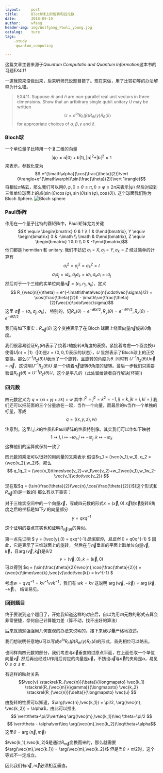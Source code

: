 ```yaml
---
layout:     post
title:      Bloch球上的旋转和四元数
date:       2018-09-19
author:     wfang
header-img: img/Wolfgang_Pauli_young.jpg
catalog:    ture
tags:
    -study
    -quantum_computing

---
```


这篇文章主要来源于*Qauntum Computatio and Quantum Information*这本书的习题*EX4.11*

一道我原来没做出来，后来听师兄说题目错了。现在来做，用了比较初等的办法解释为什么错。

> EX4.11: Suppose $\hat{m}$ and $\hat{n}$ are non-parallel real unit vectors in three dimensions. Show that an artbitrary single qubit unitary $U$ may be written $$U = e^{i\alpha}R_{\hat{n}}(\beta)R_{\hat{m}}(\gamma)R_{\hat{n}}(\delta)$$ for appropriate choices of $\alpha,\beta,\gamma$ and $\delta$.

### Bloch球

一个单位量子比特用一个复二维的向量
$$ \vert\psi\rangle = a\vert 0\rangle+b\vert 1\rangle, \vert a\vert^2+\vert b\vert^2 = 1$$
来表示，参数化变为
$$ e^{\imath\alpha}(\cos(\frac{\theta}{2})\vert 0\rangle+e^{\imath\varphi}\sin(\frac{\theta}{2})\vert 1\rangle)$$
将相位$\alpha$略去，那么我们可以用$\theta,\varphi,0\leq\theta\leq\pi,0\leq\varphi\leq 2\pi$来表示$\vert\psi\rangle$
然后对应到三维单位球面上的点$(\sin(\theta)\cos(\varphi),\sin(\theta)\sin(\varphi),\cos(\theta))$.
这个球面我们称为 Bloch Sphere.
![Bloch sphere](https://upload.wikimedia.org/wikipedia/commons/thumb/6/6b/Bloch_sphere.svg/237px-Bloch_sphere.svg.png)

### Pauli矩阵 

作用在一个量子比特的酉矩阵中，Pauli矩阵尤为关键
$$X \equiv \begin{bmatrix} 0 & 1 \\ 1 & 0\end{bmatrix},
Y \equiv \begin{bmatrix} 0 & -\imath \\ \imath & 0\end{bmatrix},
Z \equiv \begin{bmatrix} 1 & 0 \\ 0 & -1\end{bmatrix}$$
他们都是 hermitian 和 unitary.
我们不妨记 $\sigma_i = X, \sigma_j = Y, \sigma_k = Z$ 经过简单的计算有
$$ \sigma_i^2 = \sigma_j^2 = \sigma_k^2 = I$$
$$ \sigma_i\sigma_j = \imath\sigma_k, \sigma_j\sigma_k = \imath\sigma_i, \sigma_k\sigma_i = \imath\sigma_j $$
然后对于一个三维的实单位向量$\vec{n} = (n_i,n_j,n_k)$，定义
$$ R_{\vec{n}}(\theta) = e^{-\imath\theta\vec{n}\cdot\vec{\sigma}/2} = \cos(\frac{\theta}{2})I - \imath\sin(\frac{\theta}{2})\vec{n}\cdot\vec{\sigma}$$
这里 $\vec{\sigma} = (\sigma_i,\sigma_j,\sigma_k)$，
特别的，记$R_x(\theta) = e^{-\imath\theta X/2},R_y(\theta) = e^{-\imath\theta Y/2}, R_z(\theta) = e^{-\imath\theta Z/2}$

我们有如下事实：$R_{\vec{n}}(\theta)$ 这个变换表示了在 Bloch 球面上绕着向量$\vec{n}$旋转$\theta$角度。

我们很容易验证$R_z(\theta)$表示了绕着$z$轴旋转$\theta$角度的表换。紧接着考虑一个酉变换$U$使得$U\vert n\rangle = \vert 1\rangle$（$\vert 0\rangle$是$z = (0,0,1)$表示的状态），$U$ 显然表示了Bloch球上的正交变换。那么$U^{-1}R_z(\theta)U$表示了一个旋转，且旋转的角度为$\theta$. 同时有 $U^{-1}R_z(\theta)U\vec{n} = \vec{n}$，这说明$U^{-1}R_z(\theta)U$ 是一个绕着$\vec{n}$旋转$\theta$角度的旋转。最后一步我们只需要验证$R_{\vec{n}}(\theta) = U^{-1}R_z(\theta)U$，这个是平凡的（此处留给读者自行解决[坏笑])

### 四元数

四元数定义为 $q = (xi+yj+zk)+w$
其中 $i^2 = j^2 = k^2 = -1, ij = k, jk = i, ki = j$
我们还可以把前面的三个分量放在一起，当作一个向量，而最后的$w$当作一个单独的标量，写成
$$ q = ((x,y,z),w) $$

注意到，这里$i,j,k$的性质和Pauli矩阵的性质特别像。其实我们可以作如下映射
$$ 1\mapsto I, i\mapsto -\imath\sigma_i, j\mapsto -\imath\sigma_j, k\mapsto -\imath\sigma_k $$
这样他们的运算就保持一致了

四元数的乘法可以很好的用向量的叉乘表示
假设$q_1 = (\vec{v_1},w_1), q_2 = (\vec{v_2},w_2)$，那么
$$ q_1q_2 = (\vec{v_1}\times\vec{v_2}+w_1\vec{v_2}+w_2\vec{v_1},w_1w_2-\vec{v_1}\cdot\vec{v_2}) $$

现在取$q = (\sin(\frac{\theta}{2})\vec{n},\cos{\frac{\theta}{2}})$(这个形式和$R_{\vec{n}}(\theta)$是一致的)
那么有以下事实：

对于三维实空间中的一个向量$\vec{x}$，写成四元数的形式$x = (\vec{x}, 0)$
$\vec{x}$绕$\vec{n}$旋转$\theta$角度之后的坐标是如下$y$ 的向量部分
$$ y = qxq^{-1} $$

这个证明的要点其实也和证明$R_{\vec{n}(\theta)}$的类似。

第一点先证明 $ y = (\vec{y},0) = qxq^{-1}$是保距的，且显然$ 0 = q0q^{-1} $
因此，它是表示了三维球面上的旋转。
然后在与$\vec{n}$垂直的平面上取单位向量$\vec{v},\vec{k}$，且$\arg(\vec{v},\vec{k})$是$\theta/2$
$$v = (\vec{v}, 0), k = (\vec{k}, 0)$$
可以得到 $q =  (\sin(\frac{\theta}{2})\vec{n},\cos{\frac{\theta}{2}}) = (\vec{v}\times\vec{k},\vec{v}\cdot\vec{k}) = kv^{-1} $

考虑$w = qvq^{-1} = kv^{-1}vvk^{-1}$，我们有 $wk = kv$
这说明 $\arg(\vec{w},-\vec{k}) = \arg(\vec{k},-\vec{v})$， 结论易见。

### 回到题目

终于要说到这个题目了，开始我知道这样的对应后，自以为用四元数的形式去算会非常便捷，奈何自己计算能力差（算不动，找不出好的算法）

后来就勉勉强强用几何直观的办法来说明的，接下来我尽量严格地叙述。

我们想说明任意地$U$可以写成$e^{i\alpha}R_{\hat{n}}(\beta)R_{\hat{m}}(\gamma)R_{\hat{n}}(\delta)$的形式，首先相位可以略去。

也同样向四元数的部分，我们考虑与$\vec{n}$垂直的过原点平面，在上面任取一个单位向量$\vec{v}$. 然后再设经过$U$作用后对应的向量是$\vec{u}$，不妨设$\vec{u}$与$\vec{n}$的夹角是$\alpha$，易见$0\leq\alpha\leq\pi$.

有这样的映射关系 
$$\vec{v} \stackrel{R_{\vec{n}}(\beta)}{\longmapsto} \vec{k_1} \stackrel{R_{\vec{m}}(\gamma)}{\longmapsto} \vec{k_2} \stackrel{R_{\vec{n}}(\delta)}{\longmapsto} \vec{u} $$

由旋转的性质可以知道，$\arg(\vec{n},\vec{k_1}) = \pi/2, \arg(\vec{n}, \vec{k_2}) = \alpha$，由此可以推出
$$ \vert\theta-\pi/2\vert\leq \arg(\vec{m},\vec{k_1})\leq \theta+\pi/2 $$
$$ \vert\theta - \alpha\vert\leq \arg(\vec{m},\vec{k_2})\leq\theta+\alpha$$
这里$\theta = \arg(\vec{n},\vec{m})$

$\vec{k_1},\vec{k_2}$是通过$R_{\vec{m}}$变换而来的，那么就需要$\arg(\vec{m},\vec{k_1}) = \arg(\vec{m},\vec{k_2})$
但是当$\theta \not= \pi/2$时，这个等式不一定成立。

因此我们有$\vec{n},\vec{m}$必须相互垂直。